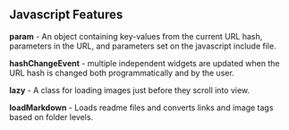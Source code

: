 ## Javascript Features

**param** - An object containing key-values from the current URL hash, parameters in the URL, and parameters set on the javascript include file.  

**hashChangeEvent** - multiple independent widgets are updated when the URL hash is changed both programmatically and by the user.    

**lazy** - A class for loading images just before they scroll into view.  

**loadMarkdown** - Loads readme files and converts links and image tags based on folder levels.  

